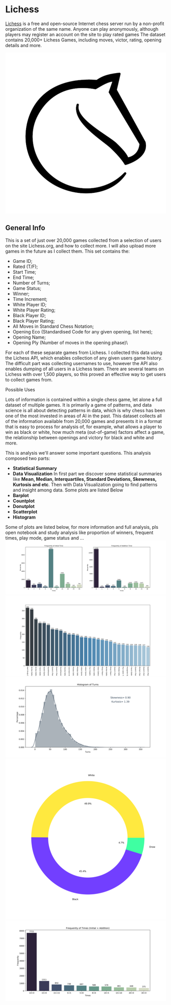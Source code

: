 # Lichess
[Lichess](https://lichess.org) is a free and open-source Internet chess server run by a non-profit organization of the same name. Anyone can play anonymously, although players may register an account on the site to play rated games
The dataset contains 20,000+ Lichess Games, including moves, victor, rating, opening details and more.


![](https://github.com/SoroushGhaderi/Lichess_Data_Analysis/blob/master/figures/Lichess_new_logo.png)
## **General Info**

This is a set of just over 20,000 games collected from a selection of users on the site Lichess.org, and how to collect more. I will also upload more games in the future as I collect them. This set contains the:

* Game ID;
* Rated (T/F);
* Start Time;
* End Time;
* Number of Turns;
* Game Status;
* Winner;
* Time Increment;
* White Player ID;
* White Player Rating;
* Black Player ID;
* Black Player Rating;
* All Moves in Standard Chess Notation;
* Opening Eco (Standardised Code for any given opening, list here);
* Opening Name;
* Opening Ply (Number of moves in the opening phase)\

For each of these separate games from Lichess. I collected this data using the Lichess API, which enables collection of any given users game history. The difficult part was collecting usernames to use, however the API also enables dumping of all users in a Lichess team. There are several teams on Lichess with over 1,500 players, so this proved an effective way to get users to collect games from.

Possible Uses

Lots of information is contained within a single chess game, let alone a full dataset of multiple games. It is primarily a game of patterns, and data science is all about detecting patterns in data, which is why chess has been one of the most invested in areas of AI in the past. This dataset collects all of the information available from 20,000 games and presents it in a format that is easy to process for analysis of, for example, what allows a player to win as black or white, how much meta (out-of-game) factors affect a game, the relationship between openings and victory for black and white and more.

This is analysis we'll answer some important questions. This analysis composed two parts: 
* **Statistical Summary**
* **Data Visualization** 
In first part we discover some statistical summaries like **Mean, Median, Interquartiles, Standard Deviations, Skewness, Kurtosis and etc**.
Then with Data Visualization going to find patterns and insight among data. Some plots are listed Below
* **Barplot**
* **Countplot**
* **Donutplot**
* **Scatterplot**
* **Histogram** 

Some of plots are listed below, for more information and full analysis, pls open notebook and study analysis like proportion of winners, frequent times, play mode, game status and ...
![](https://github.com/SoroushGhaderi/Lichess_Data_Analysis/blob/master/figures/Barplot_of_frequntly_of_initial_and_addition_time.png)
![](https://github.com/SoroushGhaderi/Lichess_Data_Analysis/blob/master/figures/Barplot_of_openings.png)
![](https://github.com/SoroushGhaderi/Lichess_Data_Analysis/blob/master/figures/Histogram_of_turns.png)
![](https://github.com/SoroushGhaderi/Lichess_Data_Analysis/blob/master/figures/Donut_plot_of_winner_types.png)
![](https://github.com/SoroushGhaderi/Lichess_Data_Analysis/blob/master/figures/Barplot_of_times.png)
